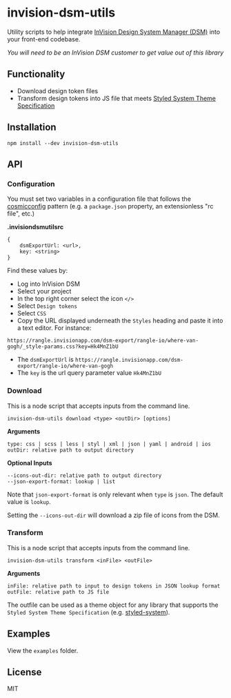 # invision-dsm-utils

Utility scripts to help integrate [InVision Design System Manager (DSM)](https://www.invisionapp.com/design-system-manager) into your front-end codebase.

*You will need to be an InVision DSM customer to get value out of this library*

## Functionality

* Download design token files
* Transform design tokens into JS file that meets [Styled System Theme Specification](https://styled-system.com/theme-specification)

## Installation

```
npm install --dev invision-dsm-utils
```

## API

### Configuration

You must set two variables in a configuration file that follows the [cosmicconfig](https://github.com/davidtheclark/cosmiconfig) pattern (e.g. a `package.json` property, an extensionless "rc file", etc.)

**.invisiondsmutilsrc**

```
{
    dsmExportUrl: <url>,
    key: <string>
}
``` 

Find these values by:

* Log into InVision DSM
* Select your project
* In the top right corner select the icon `</>`
* Select `Design tokens`
* Select `CSS`
* Copy the URL displayed underneath the `Styles` heading and paste it into a text editor. For instance:

```
https://rangle.invisionapp.com/dsm-export/rangle-io/where-van-gogh/_style-params.css?key=Hk4MnZ1bU
```

* The `dsmExportUrl` is `https://rangle.invisionapp.com/dsm-export/rangle-io/where-van-gogh`
* The `key` is the url query parameter value `Hk4MnZ1bU`

### Download

This is a node script that accepts inputs from the command line.

```
invision-dsm-utils download <type> <outDir> [options]
```

**Arguments**
```
type: css | scss | less | styl | xml | json | yaml | android | ios
outDir: relative path to output directory
``` 

**Optional Inputs**
```
--icons-out-dir: relative path to output directory
--json-export-format: lookup | list
```

Note that `json-export-format` is only relevant when `type` is `json`. The default value is `lookup`.

Setting the `--icons-out-dir` will download a zip file of icons from the DSM.

### Transform

This is a node script that accepts inputs from the command line.

```
invision-dsm-utils transform <inFile> <outFile>
```

**Arguments**
```
inFile: relative path to input to design tokens in JSON lookup format
outFile: relative path to JS file 
```

The outfile can be used as a theme object for any library that supports the `Styled System Theme Specification` (e.g. [styled-system](https://styled-system.com/)).

## Examples

View the `examples` folder.

## License

MIT
